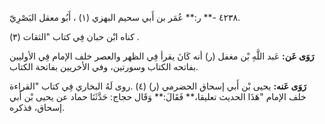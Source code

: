 ٤٢٣٨ -** ر:** عُمَر بن أَبي سحيم البهزي (١) ، أَبُو معقل البَصْرِيّ.

كناه ابْن حبان فِي كتاب "الثقات (٣) .

**رَوَى عَن:** عَبد اللَّهِ بْن مغفل (ر) أنه كَانَ يقرأ فِي الظهر والعصر خلف الإمام فِي الأوليين بفاتحه الكتاب وسورتين، وفي الأخريين بفاتحة الكتاب.

**رَوَى عَنه:** يحيى بْن أَبي إسحاق الحضرمي (ر) (٤) .روى لَهُ البخاري فِي كتاب "القراءة خلف الإمام "هَذَا الحديث تعليقا،** فَقَالَ:** وَقَال حجاج: حَدَّثَنَا حماد عن يحيى بْن أَبي إسحاق، فذكره.